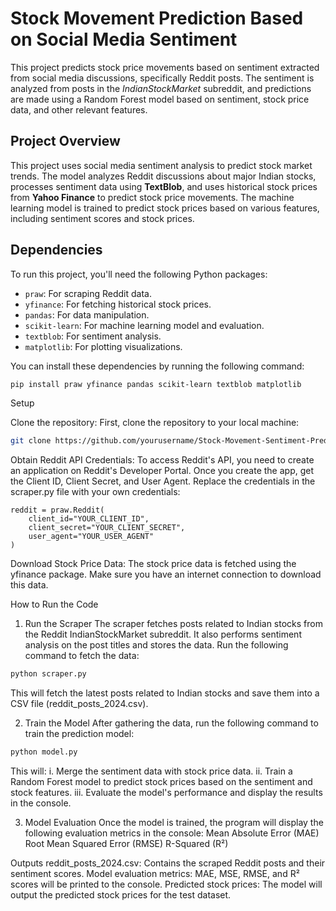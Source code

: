 # Stock Movement Prediction Based on Social Media Sentiment

This project predicts stock price movements based on sentiment extracted from social media discussions, specifically Reddit posts. The sentiment is analyzed from posts in the *IndianStockMarket* subreddit, and predictions are made using a Random Forest model based on sentiment, stock price data, and other relevant features.

## Project Overview

This project uses social media sentiment analysis to predict stock market trends. The model analyzes Reddit discussions about major Indian stocks, processes sentiment data using **TextBlob**, and uses historical stock prices from **Yahoo Finance** to predict stock price movements. The machine learning model is trained to predict stock prices based on various features, including sentiment scores and stock prices.

## Dependencies

To run this project, you'll need the following Python packages:

- `praw`: For scraping Reddit data.
- `yfinance`: For fetching historical stock prices.
- `pandas`: For data manipulation.
- `scikit-learn`: For machine learning model and evaluation.
- `textblob`: For sentiment analysis.
- `matplotlib`: For plotting visualizations.

You can install these dependencies by running the following command:

```bash
pip install praw yfinance pandas scikit-learn textblob matplotlib
```
Setup

Clone the repository:
First, clone the repository to your local machine:
```bash
git clone https://github.com/yourusername/Stock-Movement-Sentiment-Prediction.git
```
Obtain Reddit API Credentials:
To access Reddit's API, you need to create an application on Reddit's Developer Portal.
Once you create the app, get the Client ID, Client Secret, and User Agent.
Replace the credentials in the scraper.py file with your own credentials:
```
reddit = praw.Reddit(
    client_id="YOUR_CLIENT_ID",
    client_secret="YOUR_CLIENT_SECRET",
    user_agent="YOUR_USER_AGENT"
)
```
Download Stock Price Data:
The stock price data is fetched using the yfinance package. Make sure you have an internet connection to download this data.


How to Run the Code
1. Run the Scraper
The scraper fetches posts related to Indian stocks from the Reddit IndianStockMarket subreddit. It also performs sentiment analysis on the post titles and stores the data.
Run the following command to fetch the data:
```bash
python scraper.py
```
This will fetch the latest posts related to Indian stocks and save them into a CSV file (reddit_posts_2024.csv).

2. Train the Model
After gathering the data, run the following command to train the prediction model:
```bash
python model.py
```
This will:
i. Merge the sentiment data with stock price data.
ii. Train a Random Forest model to predict stock prices based on the sentiment and stock features.
iii. Evaluate the model's performance and display the results in the console.


3. Model Evaluation
Once the model is trained, the program will display the following evaluation metrics in the console:
Mean Absolute Error (MAE)
Root Mean Squared Error (RMSE)
R-Squared (R²)


Outputs
reddit_posts_2024.csv: Contains the scraped Reddit posts and their sentiment scores.
Model evaluation metrics: MAE, MSE, RMSE, and R² scores will be printed to the console.
Predicted stock prices: The model will output the predicted stock prices for the test dataset.

